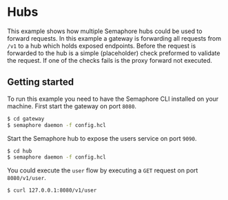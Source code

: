 # Hubs

This example shows how multiple Semaphore hubs could be used to forward requests.
In this example a gateway is forwarding all requests from `/v1` to a hub which holds exposed endpoints.
Before the request is forwarded to the hub is a simple (placeholder) check preformed to validate the request.
If one of the checks fails is the proxy forward not executed.

## Getting started

To run this example you need to have the Semaphore CLI installed on your machine.
First start the gateway on port `8080`.

```bash
$ cd gateway
$ semaphore daemon -f config.hcl
```

Start the Semaphore hub to expose the users service on port `9090`.

```bash
$ cd hub
$ semaphore daemon -f config.hcl
```

You could execute the `user` flow by executing a `GET` request on port `8080/v1/user`.

```bash
$ curl 127.0.0.1:8080/v1/user
```
